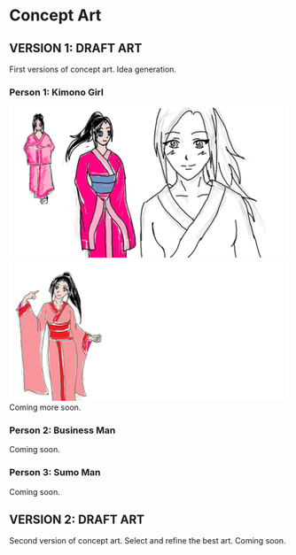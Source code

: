 # Concept Art

## VERSION 1: DRAFT ART
First versions of concept art. Idea generation.
### Person 1: Kimono Girl
![Kimono Girl](kimonogirl.png)
![Kimono Girl](kimonogirl-1.png)
Coming more soon.

### Person 2: Business Man
Coming soon.
### Person 3: Sumo Man
Coming soon.

## VERSION 2: DRAFT ART
Second version of concept art. Select and refine the best art.
Coming soon.
